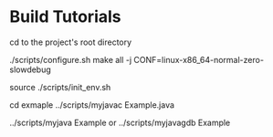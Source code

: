 # Build Tutorials

cd to the project's root directory

./scripts/configure.sh
make all -j CONF=linux-x86_64-normal-zero-slowdebug

source ./scripts/init_env.sh

cd exmaple
../scripts/myjavac Example.java

../scripts/myjava Example
or
../scripts/myjavagdb Example